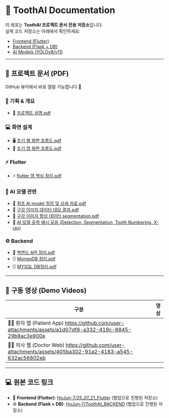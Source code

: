 # 🦷 ToothAI Documentation

이 레포는 **ToothAI 프로젝트 문서 전용 저장소**입니다.  
실제 코드 저장소는 아래에서 확인하세요:

- [Frontend (Flutter)](https://github.com/HoJun-7/25_07_21_Flutter)
- [Backend (Flask + DB)](https://github.com/HoJun-7/ToothAI_BACKEND)
- [AI Models (YOLOv8/v11)](https://github.com/HoJun-7/toothai-ai)

<hr/>

## 📑 프로젝트 문서 (PDF)

GitHub 뷰어에서 바로 열람 가능합니다 📑

### 📝 기획 & 개요
- 📄 [프로젝트 설명.pdf](./docs/pdf/%ED%94%84%EB%A1%9C%EC%A0%9D%ED%8A%B8%20%EC%84%A4%EB%AA%85.pdf)

### 💻 화면 설계
- 🖥️ [초기 웹 화면 흐름도.pdf](./docs/pdf/%EC%B4%88%EA%B8%B0%20%EC%9B%B9%20%ED%99%94%EB%A9%B4%20%ED%9D%90%EB%A6%84%EB%8F%84.pdf)
- 📱 [초기 앱 화면 흐름도.pdf](./docs/pdf/%EC%B4%88%EA%B8%B0%20%EC%95%B1%20%ED%99%94%EB%A9%B4%20%ED%9D%90%EB%A6%84%EB%8F%84.pdf)

### ⚡ Flutter
- ⚡ [flutter 앱 핵심 정리.pdf](./docs/pdf/flutter%20%EC%95%B1%20%ED%95%B5%EC%8B%AC%20%EC%A0%95%EB%A6%AC.pdf)

### 🤖 AI 모델 관련
- 📘 [최초 AI model 정의 및 상세 자료.pdf](./docs/pdf/%EC%B5%9C%EC%B4%88%20AI%20model%20%EC%A0%95%EC%9D%98%20%EB%B0%8F%20%EC%83%81%EC%84%B8%20%EC%9E%90%EB%A3%8C.pdf)
- 🧪 [구강 이미지 데이터 데모 결과.pdf](./docs/pdf/%EA%B5%AC%EA%B0%95%20%EC%9D%B4%EB%AF%B8%EC%A7%80%20%EB%8D%B0%EB%AA%A8%20%EA%B2%B0%EA%B3%BC.pdf)
- 🧪 [구강 이미지 합성 데이터 segmentation.pdf](./docs/pdf/%EA%B5%AC%EA%B0%95%20%EC%9D%B4%EB%AF%B8%EC%A7%80%20%ED%95%A9%EC%84%B1%20%EB%8D%B0%EC%9D%B4%ED%84%B0%20segmentation.pdf)
- 🔎 [AI 모델 출력 예시 모음 (Detection, Segmentation, Tooth Numbering, X-ray)](./docs/AI_results.md)
  
### ⚙️ Backend
- 📡 [백엔드 API 정리.pdf](./docs/pdf/%EB%B0%B1%EC%97%94%EB%93%9C%20API%20%EC%A0%95%EB%A6%AC.pdf)
- 🗄️ [MongoDB 정리.pdf](./docs/pdf/MongoDB%20%EC%A0%95%EB%A6%AC.pdf)
- 🗄️ [MYSQL DB정리.pdf](./docs/pdf/MYSQL%20DB%EC%A0%95%EB%A6%AC.pdf)

---

## 🎥 구동 영상 (Demo Videos)

| 구분 | 영상 |
|---|---|
| 🧑‍🦷 환자 앱 (Patient App) https://github.com/user-attachments/assets/a1d07df8-a332-419c-8845-29b8ac3e900e
| 👨‍⚕️ 의사 웹 (Doctor Web) https://github.com/user-attachments/assets/405ba302-91a2-4183-a545-632ac56802eb

---

## 💻 원본 코드 링크

- 📱 **Frontend (Flutter)**: [HoJun-7/25_07_21_Flutter](https://github.com/HoJun-7/25_07_21_Flutter) (협업으로 진행된 저장소)
- ⚙️ **Backend (Flask + DB)**: [HoJun-7/ToothAI_BACKEND](https://github.com/HoJun-7/ToothAI_BACKEND) (협업으로 진행된 저장소)
